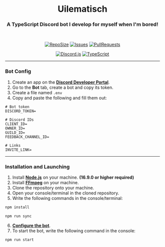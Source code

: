 <div align="center">
  <h1>Uilematisch</h1>
  <h3>A TypeScript Discord bot I develop for myself when I'm bored!</h3>
  <br>

  [![RepoSize](https://img.shields.io/github/repo-size/Manacchi/Uilematisch?labelColor=222222&style=for-the-badge)](https://github.com/Manacchi/Uilematisch)
  [![Issues](https://img.shields.io/github/issues/Manacchi/Uilematisch?labelColor=222222&style=for-the-badge)](https://github.com/Manacchi/Uilematisch/issues)
  [![PullRequests](https://img.shields.io/github/issues-pr/Manacchi/Uilematisch?&labelColor=222222&style=for-the-badge)](https://github.com/Manacchi/Uilematisch/pulls)

  [![Discord.js](https://img.shields.io/static/v1?style=for-the-badge&message=v14&color=5865F2&logo=Discord&logoColor=5865F2&label=Discord.JS&labelColor=222222)](https://discord.js.org/#/)
  [![TypeScript](https://img.shields.io/static/v1?style=for-the-badge&message=v4.8&color=3178C6&logo=TypeScript&logoColor=3178C6&label=TypeScript&labelColor=222222)](https://www.typescriptlang.org/)
</div>

---
### **Bot Config**
1. Create an app on the **[Discord Developer Portal](https://discord.com/developers/)**.
2. Go to the **Bot** tab, create a bot and copy its token.
3. Create a file named `.env`
4. Copy and paste the following and fill them out:
```
# Bot token
DISCORD_TOKEN=

# Discord IDs
CLIENT_ID=
OWNER_ID=
GUILD_ID=
FEEDBACK_CHANNEL_ID=

# Links
INVITE_LINK=
```

---
### **Installation and Launching**
1. Install **[Node.js](https://nodejs.org/)** on your machine. **(16.9.0 or higher required)**
2. Install **[FFmpeg](https://www.ffmpeg.org/download.html)** on your machine.
3. Clone the repository onto your machine.
4. Open your console/terminal in the cloned repository.
5. Write the following commands in the console/terminal:
```bash
npm install
```
```bash
npm run sync
```
6. **[Configure the bot](#bot-config)**.
7. To start the bot, write the following command in the console:
```bash
npm run start
```
